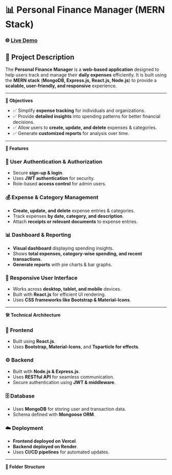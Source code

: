 # 📊 Personal Finance Manager (MERN Stack)

### 🌐 [Live Demo](https://expense-tracker-app-three-beryl.vercel.app/)

## 📌 Project Description
The **Personal Finance Manager** is a **web-based application** designed to help users track and manage their **daily expenses** efficiently. It is built using the **MERN stack** (**MongoDB, Express.js, React.js, Node.js**) to provide a **scalable, user-friendly, and responsive** experience.

---


  <summary><strong>🎯 Objectives</strong></summary>

- ✅ Simplify **expense tracking** for individuals and organizations.
- ✅ Provide **detailed insights** into spending patterns for better financial decisions.
- ✅ Allow users to **create, update, and delete** expenses & categories.
- ✅ Generate **customized reports** for analysis over time.


---


  <summary><strong>🚀 Features</strong></summary>

### 🔐 **User Authentication & Authorization**
- Secure **sign-up & login**.
- Uses **JWT authentication** for security.
- Role-based **access control** for admin users.

### 💰 **Expense & Category Management**
- **Create, update, and delete** expense entries & categories.
- Track expenses **by date, category, and description**.
- Attach **receipts or relevant documents** to expense entries.

### 📊 **Dashboard & Reporting**
- **Visual dashboard** displaying spending insights.
- Shows **total expenses, category-wise spending, and recent transactions**.
- **Generate reports** with pie charts & bar graphs.

### 📱 **Responsive User Interface**
- Works across **desktop, tablet, and mobile** devices.
- Built with **React.js** for efficient UI rendering.
- Uses **CSS frameworks like Bootstrap & Material-Icons**.



---


  <summary><strong>🛠️ Technical Architecture</strong></summary>

### 🎨 **Frontend**
- Built using **React.js**.
- Uses **Bootstrap, Material-Icons**, and **Tsparticle for effects**.

### ⚙️ **Backend**
- Built with **Node.js & Express.js**.
- Uses **RESTful API** for seamless communication.
- Secure authentication using **JWT & middleware**.

### 🗄️ **Database**
- Uses **MongoDB** for storing user and transaction data.
- Schema defined with **Mongoose ORM**.

### ☁️ **Deployment**
- **Frontend deployed on Vercel**.
- **Backend deployed on Render**.
- Uses **CI/CD pipelines** for automated updates.
</details>

---


  <summary><strong>📂 Folder Structure</strong></summary>

